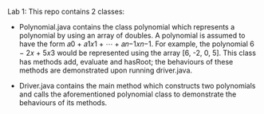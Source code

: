 Lab 1:
This repo contains 2 classes:

- Polynomial.java contains the class polynomial which represents a polynomial by using an array of doubles. A polynomial is assumed to have the form 𝑎0 + 𝑎1𝑥1 + ⋯ + 𝑎𝑛−1𝑥𝑛−1.
For example, the polynomial 6 − 2𝑥 + 5𝑥3 would be represented using the array [6, -2, 0, 5]. This class has methods add, evaluate and hasRoot; the behaviours of these methods are demonstrated upon running driver.java.

- Driver.java contains the main method which constructs two polynomials and calls the aforementioned polynomial class to demonstrate the behaviours of its methods.
